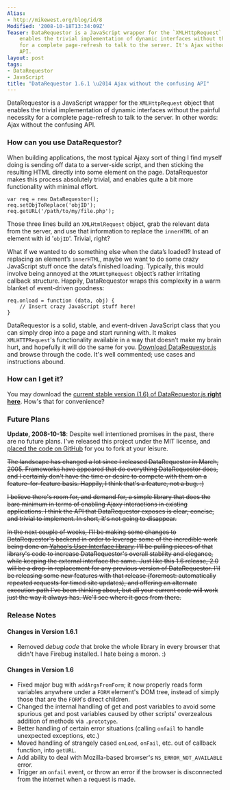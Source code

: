 ```yaml
---
Alias:
- http://mikewest.org/blog/id/8
Modified: '2008-10-18T13:34:09Z'
Teaser: DataRequestor is a JavaScript wrapper for the `XMLHttpRequest` object that
    enables the trivial implementation of dynamic interfaces without the painful necessity
    for a complete page-refresh to talk to the server. It's Ajax without the confusing
    API.
layout: post
tags:
- DataRequestor
- JavaScript
title: "DataRequestor 1.6.1 \u2014 Ajax without the confusing API"
---
```

DataRequestor is a JavaScript wrapper for the `XMLHttpRequest` object that enables the trivial implementation of dynamic interfaces without the painful necessity for a complete page-refresh to talk to the server. In other words: Ajax without the confusing API.

### How can you use DataRequestor? ###

When building applications, the most typical Ajaxy sort of thing I find myself doing is sending off data to a server-side script, and then sticking the resulting HTML directly into some element on the page. DataRequestor makes this process absolutely trivial, and enables quite a bit more functionality with minimal effort.

    var req = new DataRequestor();
    req.setObjToReplace('objID');
    req.getURL('/path/to/my/file.php');

Those three lines build an `XMLHtmlRequest` object, grab the relevant data from the server, and use that information to replace the `innerHTML` of an element with id '`objID`'. Trivial, right?

What if we wanted to do something else when the data’s loaded? Instead of replacing an element’s `innerHTML`, maybe we want to do some crazy JavaScript stuff once the data’s finished loading. Typically, this would involve being annoyed at the `XMLHttpRequest` object’s rather irritating callback structure. Happily, DataRequestor wraps this complexity in a warm blanket of event-driven goodness:

    req.onload = function (data, obj) {
        // Insert crazy JavaScript stuff here!
    }

DataRequestor is a solid, stable, and event-driven JavaScript class that you can simply drop into a page and start running with. It makes `XMLHTTPRequest`'s functionality available in a way that doesn’t make my brain hurt, and hopefully it will do the same for you.  [Download DataRequestor.js][datarequestor] and browse through the code.  It's well commented; use cases and instructions abound.

### How can I get it? ###

You may download the [current stable version (1.6) of DataRequestor.js **right here**][download].  How's that for convenience?

### Future Plans ###

__Update, 2008-10-18__: Despite well intentioned promises in the past, there are no future plans.  I've released this project under the MIT license, and [placed the code on GitHub][github] for you to fork at your leisure.

<del style="text-decoration: line-through;">The landscape has changed a lot since I released DataRequestor in March, 2005.  Frameworks have appeared that do everything DataRequestor does, and I certainly don't have the time or desire to compete with them on a feature-for-feature basis.  Happily, I think that's a feature, not a bug.  :)</del>

<del style="text-decoration: line-through;">I believe there's room for, and demand for, a simple library that does the bare minimum in terms of enabling Ajaxy interactions in existing applications.  I think the API that DataRequestor exposes is clear, concise, and trivial to implement.  In short, it's not going to disappear.</del>

<del style="text-decoration: line-through;">In the next couple of weeks, I'll be making some changes to DataRequestor's backend in order to leverage some of the incredible work being done on [Yahoo's User Interface library][yui].  I'll be pulling pieces of that library's code to increase DataRequestor's overall stability and elegance, while keeping the external interface the same.  Just like this 1.6 release, 2.0 will be a drop-in replacement for any previous version of DataRequestor.  I'll be releasing some new features with that release (foremost: automatically repeated requests for timed site updates), and offering an alternate execution path I've been thinking about, but all your current code will work just the way it always has.  We'll see where it goes from there.</del>

[github]: http://github.com/mikewest/datarequestor/tree/master

### Release Notes ###

#### Changes in Version 1.6.1 ####
*   Removed _debug code_ that broke the whole library in every browser that didn't have Firebug installed.  I hate being a moron.  :)

#### Changes in Version 1.6 ####
*   Fixed major bug with `addArgsFromForm`; it now properly reads form variables anywhere under a `FORM` element's DOM tree, instead of simply those that are the `FORM`'s direct children.
*   Changed the internal handling of get and post variables to avoid some spurious get and post variables caused by other scripts' overzealous addition of methods via `.prototype`.
*   Better handling of certain error situations (calling `onfail` to handle unexpected exceptions, etc.)
*   Moved handling of strangely cased `onLoad`, `onFail`, etc. out of callback function, into `getURL`.
*   Add ability to deal with Mozilla-based browser's `NS_ERROR_NOT_AVAILABLE` error.
*   Trigger an `onfail` event, or throw an error if the browser is disconnected from the internet when a request is made.

[datarequestor]: http://mikewest.org/archive/datarequestor/
[download]: http://github.com/mikewest/datarequestor/tree/master
[yui]: http://developer.yahoo.com/yui/